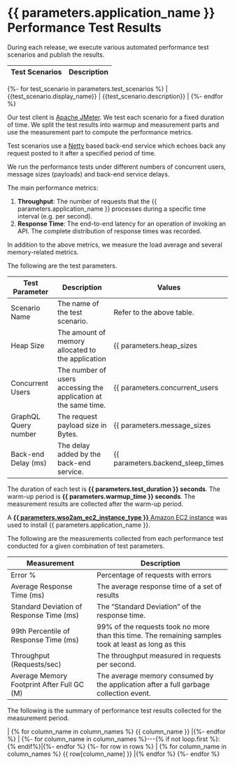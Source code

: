 # {{ parameters.application_name }} Performance Test Results

During each release, we execute various automated performance test scenarios and publish the results.

| Test Scenarios | Description |
| --- | --- |
{%- for test_scenario in parameters.test_scenarios %}
| {{test_scenario.display_name}} | {{test_scenario.description}} |
{%- endfor %}

Our test client is [Apache JMeter](https://jmeter.apache.org/index.html). We test each scenario for a fixed duration of
time. We split the test results into warmup and measurement parts and use the measurement part to compute the
performance metrics.

Test scenarios use a [Netty](https://netty.io/) based back-end service which echoes back any request
posted to it after a specified period of time.

We run the performance tests under different numbers of concurrent users, message sizes (payloads) and back-end service
delays.

The main performance metrics:

1. **Throughput**: The number of requests that the {{ parameters.application_name }} processes during a specific time interval (e.g. per second).
2. **Response Time**: The end-to-end latency for an operation of invoking an API. The complete distribution of response times was recorded.

In addition to the above metrics, we measure the load average and several memory-related metrics.

The following are the test parameters.

| Test Parameter | Description | Values |
| --- | --- | --- |
| Scenario Name | The name of the test scenario. | Refer to the above table. |
| Heap Size | The amount of memory allocated to the application | {{ parameters.heap_sizes|join(', ') }} |
| Concurrent Users | The number of users accessing the application at the same time. | {{ parameters.concurrent_users|join(', ') }} |
| GraphQL Query number | The request payload size in Bytes. | {{ parameters.message_sizes|join(', ') }} |
| Back-end Delay (ms) | The delay added by the back-end service. | {{ parameters.backend_sleep_times|join(', ') }} |

The duration of each test is **{{ parameters.test_duration }} seconds**. The warm-up period is **{{ parameters.warmup_time }} seconds**.
The measurement results are collected after the warm-up period.

A [**{{ parameters.wso2am_ec2_instance_type }}** Amazon EC2 instance](https://aws.amazon.com/ec2/instance-types/) was used to install {{ parameters.application_name }}.

The following are the measurements collected from each performance test conducted for a given combination of
test parameters.

| Measurement | Description |
| --- | --- |
| Error % | Percentage of requests with errors |
| Average Response Time (ms) | The average response time of a set of results |
| Standard Deviation of Response Time (ms) | The “Standard Deviation” of the response time. |
| 99th Percentile of Response Time (ms) | 99% of the requests took no more than this time. The remaining samples took at least as long as this |
| Throughput (Requests/sec) | The throughput measured in requests per second. |
| Average Memory Footprint After Full GC (M) | The average memory consumed by the application after a full garbage collection event. |

The following is the summary of performance test results collected for the measurement period.

| {% for column_name in column_names %} {{ column_name }} |{%- endfor %}
| {%- for column_name in column_names %}---{% if not loop.first %}:{% endif%}|{%- endfor %}
{%- for row in rows %}
| {% for column_name in column_names %} {{ row[column_name] }} |{% endfor %}
{%- endfor %}
